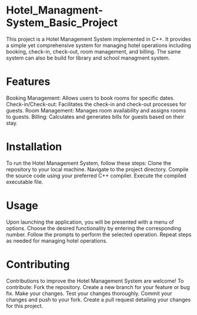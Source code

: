 # Hotel_Managment-System_Basic_Project
This project is a Hotel Management System implemented in C++. It provides a simple yet comprehensive system for managing hotel operations including booking, check-in, check-out, room management, and billing. 
The same system can also be build for library and school managment system.

# Features
Booking Management: Allows users to book rooms for specific dates.
Check-in/Check-out: Facilitates the check-in and check-out processes for guests.
Room Management: Manages room availability and assigns rooms to guests.
Billing: Calculates and generates bills for guests based on their stay.

# Installation
To run the Hotel Management System, follow these steps:
Clone the repository to your local machine.
Navigate to the project directory.
Compile the source code using your preferred C++ compiler.
Execute the compiled executable file.

# Usage
Upon launching the application, you will be presented with a menu of options.
Choose the desired functionality by entering the corresponding number.
Follow the prompts to perform the selected operation.
Repeat steps as needed for managing hotel operations.

# Contributing
Contributions to improve the Hotel Management System are welcome! To contribute:
Fork the repository.
Create a new branch for your feature or bug fix.
Make your changes.
Test your changes thoroughly.
Commit your changes and push to your fork.
Create a pull request detailing your changes for this project.
